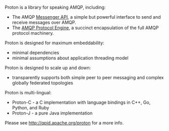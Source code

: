 
Proton is a library for speaking AMQP, including:

- The AMQP [Messenger API](messenger/index.html), a simple but powerful interface to send and receive
  messages over AMQP.
- The [AMQP Protocol Engine](engine/engine.html), a succinct encapsulation of the full
  AMQP protocol machinery.

Proton is designed for maximum embeddability:

- minimal dependencies
- minimal assumptions about application threading model

Proton is designed to scale up and down:

- transparently supports both simple peer to peer messaging and complex
globally federated topologies

Proton is multi-lingual:

- Proton-C - a C implementation with language bindings in C++, Go, Python, and Ruby
- Proton-J - a pure Java implementation

Please see http://qpid.apache.org/proton for a more info.


